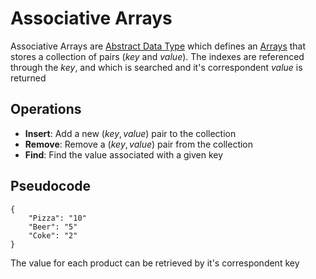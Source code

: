 # Associative Arrays
Associative Arrays are [Abstract Data Type](./CS50x_Abstract-Data-Type.md) which defines an [Arrays](../Week-2-Arrays/CS50x_Arrays.md) that stores a collection of pairs (*key* and *value*).
The indexes are referenced through the *key*, and which is searched and it's correspondent *value* is returned

## Operations
- **Insert**: Add a new ($key, value$) pair to the collection
- **Remove**: Remove a ($key, value$) pair from the collection
- **Find**: Find the value associated with a given key

## Pseudocode
```
{
    "Pizza": "10"
    "Beer": "5"
    "Coke": "2"
}
```
The value for each product can be retrieved by it's correspondent key
